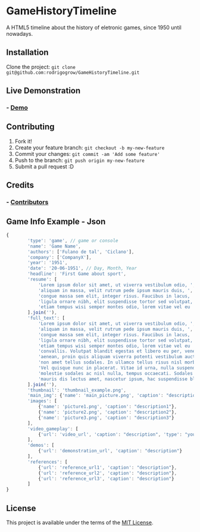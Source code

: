 # GameHistoryTimeline

A HTML5 timeline about the history of eletronic games, since 1950 until nowadays.

## Installation

Clone the project: `git clone git@github.com:rodrigogrow/GameHistoryTimeline.git`

## Live Demonstration

### - [Demo](http://rodrigogrow.github.io/GameHistoryTimeline/)

## Contributing

1. Fork it!
2. Create your feature branch: `git checkout -b my-new-feature`
3. Commit your changes: `git commit -am 'Add some feature'`
4. Push to the branch: `git push origin my-new-feature`
5. Submit a pull request :D

## Credits

### - [Contributors](CONTRIBUTORS.markdown)

## Game Info Example - Json
```javascript
{
        'type': 'game', // game or console
        'name': 'Game Name',
        'authors': ['Fulano de tal', 'Ciclano'],
        'company': ['CompanyX'],  
        'year': '1951',
        'date': '20-06-1951', // Day, Month, Year
        'headline': 'First Game about sport',
        'resume': [
            'Lorem ipsum dolor sit amet, ut viverra vestibulum odio, ',
            'aliquam in massa, velit rutrum pede ipsum mauris duis, ',
            'congue massa sem elit, integer risus. Faucibus in lacus, ',
            'ligula ornare nibh, elit suspendisse tortor sed volutpat, ',
            'etiam tempus wisi semper montes odio, lorem vitae vel eu '
        ].join(''),
        'full_text': [
            'Lorem ipsum dolor sit amet, ut viverra vestibulum odio, ',
            'aliquam in massa, velit rutrum pede ipsum mauris duis, ',
            'congue massa sem elit, integer risus. Faucibus in lacus, ',
            'ligula ornare nibh, elit suspendisse tortor sed volutpat, ',
            'etiam tempus wisi semper montes odio, lorem vitae vel eu ',
            'convallis. Volutpat blandit egestas et libero eu per, venenatis ',
            'aenean, proin quis aliquam viverra potenti vestibulum auctor, ',
            'non amet tellus sodales. In ullamco tellus risus nisl morbi amet. ',
            'Vel quisque nunc in placerat. Vitae id urna, nulla suspendisse, ',
            'molestie sodales ac nisl nulla, tempus occaecati. Sodales lectus, ',
            'mauris dis lectus amet, nascetur ipsum, hac suspendisse blandit eros.'
        ].join(''),
        'thumbnail': 'thumbnail_example.png',
        'main_img': {'name': 'main_picture.png', 'caption': "description"},
        'images': [
            {'name': 'picture1.png', 'caption': "description1"},
            {'name': 'picture2.png', 'caption': "description2"},
            {'name': 'picture3.png', 'caption': "description3"}
        ],
        'video_gameplay': [
            {'url': 'video_url', 'caption': "description", 'type': "youtube"} // type: youtube or vimeo
        ],
        'demos': [
            {'url': 'demonstration_url', 'caption': "description"}
        ],
        'references': [
            {'url': 'reference_url1', 'caption': "description"},
            {'url': 'reference_url2', 'caption': "description"},
            {'url': 'reference_url3', 'caption': "description"}
        ]
}
```
## License

This project is available under the terms of the [MIT License](LICENSE).
